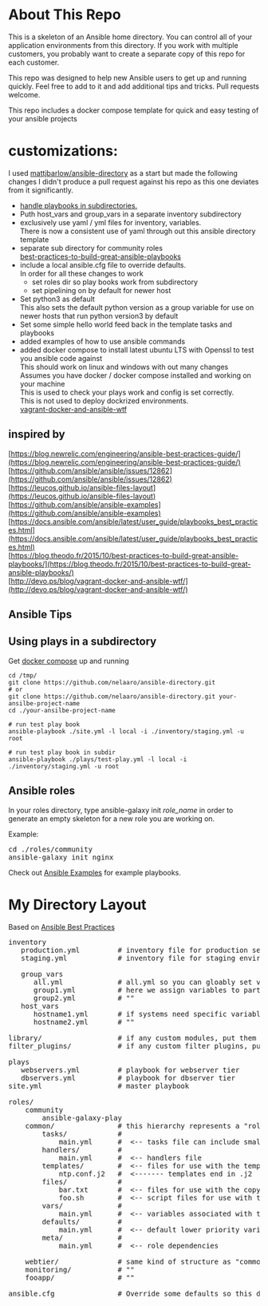 # About This Repo #
This is a skeleton of an Ansible home directory. You can control all of your application environments from this directory. If you work with multiple customers, you probably want to create a separate copy of this repo for each customer.

This repo was designed to help new Ansible users to get up and running quickly. Feel free to add to it and add additional tips and tricks. Pull requests welcome.

This repo includes a docker compose template for quick and easy testing of your ansible projects

# customizations:

I used [mattjbarlow/ansible-directory](https://github.com/mattjbarlow/ansible-directory) as a start but made the following changes
I didn't produce a pull request against his repo as this one deviates from it significantly.

* [handle playbooks in subdirectories.](https://github.com/ansible/ansible/issues/12862)
* Puth host_vars and group_vars in a separate inventory subdirectory
* exclusively use yaml / yml files for inventory, variables. <br/>
  There is now a consistent use of yaml through out this ansible directory template
* separate sub directory for community roles <br/>
  [best-practices-to-build-great-ansible-playbooks](https://blog.theodo.fr/2015/10/best-practices-to-build-great-ansible-playbooks/)
* include a local ansible.cfg file to override defaults. <br/>
  In order for all these changes to work <br/>
  * set roles dir so play books work from subdirectory
  * set pipelining on by default for newer host
* Set python3 as default <br/>
  This also sets the default python version as a group variable for use on newer hosts that run python version3 by default
* Set some simple hello world feed back in the template tasks and playbooks
* added examples of how to use ansible commands
* added docker compose to install latest ubuntu LTS with Openssl to test you ansible code against <br/>
  This should work on linux and windows with out many changes <br/>
  Assumes you have docker / docker compose installed and working on your machine <br/>
  This is used to check your plays work and config is set correctly. <br/>
  This is not used to deploy dockrized environments. <br/>
  [vagrant-docker-and-ansible-wtf](http://devo.ps/blog/vagrant-docker-and-ansible-wtf/)

## inspired by

[https://blog.newrelic.com/engineering/ansible-best-practices-guide/](https://blog.newrelic.com/engineering/ansible-best-practices-guide/) <br/>
[https://github.com/ansible/ansible/issues/12862](https://github.com/ansible/ansible/issues/12862) <br/>
[https://leucos.github.io/ansible-files-layout](https://leucos.github.io/ansible-files-layout) <br/>
[https://github.com/ansible/ansible-examples](https://github.com/ansible/ansible-examples) <br/>
[https://docs.ansible.com/ansible/latest/user_guide/playbooks_best_practices.html](https://docs.ansible.com/ansible/latest/user_guide/playbooks_best_practices.html) <br/>
[https://blog.theodo.fr/2015/10/best-practices-to-build-great-ansible-playbooks/](https://blog.theodo.fr/2015/10/best-practices-to-build-great-ansible-playbooks/) <br/>
[http://devo.ps/blog/vagrant-docker-and-ansible-wtf/](http://devo.ps/blog/vagrant-docker-and-ansible-wtf/) <br/>

## Ansible Tips #

## Using plays in a subdirectory

Get [docker compose](docker\README.md) up and running

```
cd /tmp/
git clone https://github.com/nelaaro/ansible-directory.git
# or
git clone https://github.com/nelaaro/ansible-directory.git your-ansilbe-project-name
cd ./your-ansilbe-project-name

# run test play book
ansible-playbook ./site.yml -l local -i ./inventory/staging.yml -u root

# run test play book in subdir
ansible-playbook ./plays/test-play.yml -l local -i ./inventory/staging.yml -u root
```

## Ansible roles
In your roles directory, type ansible-galaxy init <em>role_name</em> in order to generate an empty skeleton for a new role you are working on.

Example:
<pre>
cd ./roles/community
ansible-galaxy init nginx
</pre>

Check out [Ansible Examples](https://github.com/ansible/ansible-examples) for example playbooks.

# My Directory Layout #

Based on [Ansible Best Practices](https://docs.ansible.com/ansible/playbooks_best_practices.html#directory-layout)

<pre>
inventory
   production.yml         # inventory file for production servers
   staging.yml            # inventory file for staging environment

   group_vars
      all.yml             # all.yml so you can gloably set variables for all groups
      group1.yml          # here we assign variables to particular groups
      group2.yml          # ""
   host_vars
      hostname1.yml       # if systems need specific variables, put them here
      hostname2.yml       # ""

library/                  # if any custom modules, put them here (optional)
filter_plugins/           # if any custom filter plugins, put them here (optional)

plays
   webservers.yml         # playbook for webserver tier
   dbservers.yml          # playbook for dbserver tier
site.yml                  # master playbook

roles/
    community
        ansible-galaxy-play
    common/               # this hierarchy represents a "role"
        tasks/            #
            main.yml      #  <-- tasks file can include smaller files if warranted
        handlers/         #
            main.yml      #  <-- handlers file
        templates/        #  <-- files for use with the template resource
            ntp.conf.j2   #  <------- templates end in .j2
        files/            #
            bar.txt       #  <-- files for use with the copy resource
            foo.sh        #  <-- script files for use with the script resource
        vars/             #
            main.yml      #  <-- variables associated with this role
        defaults/         #
            main.yml      #  <-- default lower priority variables for this role
        meta/             #
            main.yml      #  <-- role dependencies

    webtier/              # same kind of structure as "common" was above, done for the webtier role
    monitoring/           # ""
    fooapp/               # ""

ansible.cfg               # Override some defaults so this directory structure will work from any where
</pre>

